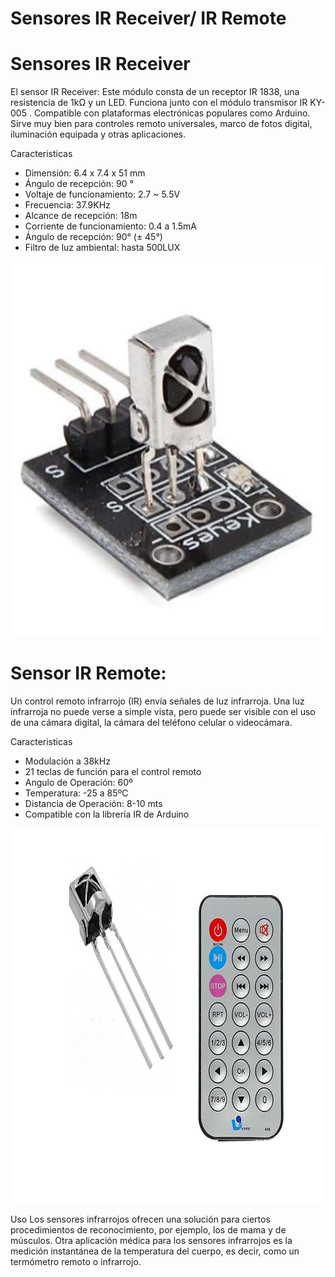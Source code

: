 # Sensores IR Receiver/ IR Remote

# Sensores IR Receiver

El sensor IR Receiver: Este módulo consta de un receptor IR 1838, una resistencia de 1kΩ y un LED. Funciona junto con el módulo transmisor IR KY-005 . Compatible con plataformas electrónicas populares como Arduino. Sirve muy bien para controles remoto universales, marco de fotos digital, iluminación equipada y otras aplicaciones.

Caracteristicas
- Dimensión: 6.4 x 7.4 x 51 mm
- Ángulo de recepción: 90 °
- Voltaje de funcionamiento: 2.7 ~ 5.5V
- Frecuencia: 37.9KHz
- Alcance de recepción: 18m
- Corriente de funcionamiento: 0.4 a 1.5mA
- Ángulo de recepción: 90° (± 45°)
- Filtro de luz ambiental: hasta 500LUX

<img src="Sensor IR.jpg" alt="Sensor IR" width="500" height="600">


# Sensor IR Remote:
Un control remoto infrarrojo (IR) envía señales de luz infrarroja. Una luz infrarroja no puede verse a simple vista, pero puede ser visible con el uso de una cámara digital, la cámara del teléfono celular o videocámara.

Caracteristicas 
- Modulación a 38kHz
- 21 teclas de función para el control remoto
- Angulo de Operación: 60º
- Temperatura: -25 a 85ºC
- Distancia de Operación: 8-10 mts
- Compatible con la librería IR de Arduino

<img src="remoto.jpg" alt="remoto" width="500" height="600">

















Uso
Los sensores infrarrojos ofrecen una solución para ciertos procedimientos de reconocimiento, por ejemplo, los de mama y de músculos. Otra aplicación médica para los sensores infrarrojos es la medición instantánea de la temperatura del cuerpo, es decir, como un termómetro remoto o infrarrojo.




